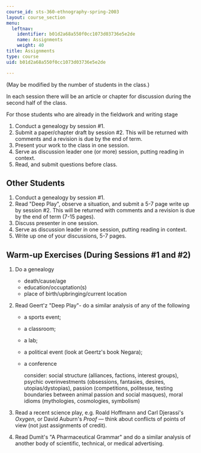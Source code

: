 ```yaml
---
course_id: sts-360-ethnography-spring-2003
layout: course_section
menu:
  leftnav:
    identifier: b01d2a68a550f0cc1073d03736e5e2de
    name: Assignments
    weight: 40
title: Assignments
type: course
uid: b01d2a68a550f0cc1073d03736e5e2de

---
```


(May be modified by the number of students in the class.)

In each session there will be an article or chapter for discussion during the second half of the class.

For those students who are already in the fieldwork and writing stage

1.  Conduct a genealogy by session #1.
2.  Submit a paper/chapter draft by session #2. This will be returned with comments and a revision is due by the end of term.
3.  Present your work to the class in one session.
4.  Serve as discussion leader one (or more) session, putting reading in context.
5.  Read, and submit questions before class.

Other Students
--------------

1.  Conduct a genealogy by session #1.
2.  Read "Deep Play", observe a situation, and submit a 5-7 page write up by session #2. This will be returned with comments and a revision is due by the end of term (7-15 pages).
3.  Discuss presenter in one session.
4.  Serve as discussion leader in one session, putting reading in context.
5.  Write up one of your discussions, 5-7 pages.

Warm-up Exercises (During Sessions #1 and #2)
---------------------------------------------

1.  Do a genealogy
    *   death/cause/age
    *   education/occuptation(s)
    *   place of birth/upbringing/current location  
        
2.  Read Geert'z "Deep Play"- do a similar analysis of any of the following
    *   a sports event;
    *   a classroom;
    *   a lab;
    *   a political event (look at Geertz's book Negara);
    *   a conference  
          
        consider: social structure (alliances, factions, interest groups), psychic overinvestments (obsessions, fantasies, desires, utopias/dystopias), passion (competitions, politesse, testing boundaries between animal passion and social masques), moral idioms (mythologies, cosmologies, symbolism)  
        
3.  Read a recent science play, e.g. Roald Hoffmann and Carl Djerassi's _Oxygen_, or David Auburn's _Proof_ — think about conflicts of points of view (not just assignments of credit).  
    
4.  Read Dumit's "A Pharmaceutical Grammar" and do a similar analysis of another body of scientific, technical, or medical advertising.